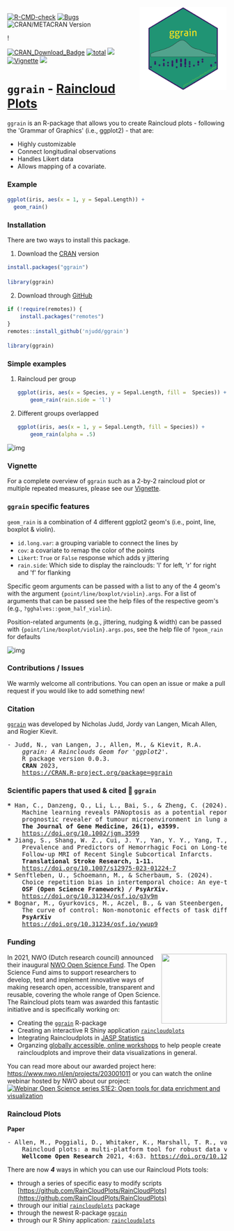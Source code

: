 <img src="https://github.com/jorvlan/open-visualizations/blob/master/R/package_figures/Rplot03.png" width="200" height="190" align="right"/>

[![R-CMD-check](https://github.com/njudd/ggrain/actions/workflows/R-CMD-check.yaml/badge.svg)](https://github.com/njudd/ggrain/actions/workflows/R-CMD-check.yaml)
[![Bugs](https://img.shields.io/github/issues/njudd/ggrain/bug?label=Bugs&logo=github&logoColor=%23FFF&color=brightgreen)](https://github.com/njudd/ggrain/issues?q=is%3Aopen+is%3Aissue)
![CRAN/METACRAN Version](https://img.shields.io/cran/v/ggrain)
<!---[![CRAN_Release_Badge](http://cranlogs.r-pkg.org/badges/version-ago/ggrain)](https://CRAN.R-project.org/package=ggrain)-->!

[![CRAN_Download_Badge](https://cranlogs.r-pkg.org/badges/ggrain)](https://CRAN.R-project.org/package=ggrain)
[![total](https://cranlogs.r-pkg.org/badges/grand-total/ggrain)](https://cranlogs.r-pkg.org/)
[![](http://cranlogs.r-pkg.org/badges/ggrain)](https://cran.r-project.org/package=ggrain)
[![Vignette](https://img.shields.io/badge/Vignette-ggrain-orange.svg?colorB=E91E63)](https://www.njudd.com/raincloud-ggrain/)
[![](https://img.shields.io/badge/Raincloudplots-shinyapps.io-blue?style=flat&labelColor=white&logo=RStudio&logoColor=blue)](https://lcdlab.shinyapps.io/raincloudplots-shiny/)
<!---[![License: ]()](https://github.com/njudd/ggrain/LICENSE)--->

# `ggrain` - [Raincloud Plots](https://wellcomeopenresearch.org/articles/4-63/v2)

`ggrain` is an R-package that allows you to create Raincloud plots - following the 'Grammar of Graphics' (i.e., ggplot2) - that are: 

- Highly customizable
- Connect longitudinal observations
- Handles Likert data
- Allows mapping of a covariate.
	
### Example 

```r
ggplot(iris, aes(x = 1, y = Sepal.Length)) +
  geom_rain()
```

### Installation 

There are two ways to install this package.

1. Download the [CRAN](https://CRAN.R-project.org/package=ggrain) version  
```r
install.packages("ggrain")

library(ggrain)
```

2. Download through [GitHub](https://github.com/njudd/ggrain)
```r
if (!require(remotes)) {
    install.packages("remotes")
}
remotes::install_github('njudd/ggrain')

library(ggrain)
```

###  Simple examples

1.  Raincloud per group

	```r
	ggplot(iris, aes(x = Species, y = Sepal.Length, fill = 	Species)) +
		geom_rain(rain.side = 'l')
	```

2.  Different groups overlapped

	```r
	ggplot(iris, aes(x = 1, y = Sepal.Length, fill = Species)) +
		geom_rain(alpha = .5)
	```


![img](https://raw.githubusercontent.com/njudd/ggrain/main/inst/git_pics/basic_rain.png)

### Vignette
For a complete overview of `ggrain` such as a 2-by-2 raincloud plot or multiple repeated measures, please see our [Vignette](https://www.njudd.com/raincloud-ggrain/).

### `ggrain` specific features

`geom_rain` is a combination of 4 different ggplot2 geom's (i.e., point, line, boxplot & violin).

- `id.long.var`: a grouping variable to connect the lines by
- `cov`: a covariate to remap the color of the points
- `Likert`: `True` or `False` response which adds y jittering
- `rain.side`: Which side to display the rainclouds: 'l' for left, 'r' for right and 'f' for flanking

Specific geom arguments can be passed with a list to any of the 4 geom's with the argument `{point/line/boxplot/violin}.args`. For a list of arguments that can be passed see the help files of the respective geom's (e.g., `?gghalves::geom_half_violin`).

Position-related arguments (e.g., jittering, nudging & width) can be passed with `{point/line/boxplot/violin}.args.pos`, see the help file of `?geom_rain` for defaults

![img](https://raw.githubusercontent.com/njudd/ggrain/main/inst/git_pics/time_group_cov_vin.png)

### Contributions / Issues

We warmly welcome all contributions. 
You can open an issue or make a pull request if you would like to add something new!

### Citation

[`ggrain`](https://github.com/njudd/ggrain) was developed by Nicholas Judd, Jordy van Langen, Micah Allen, and Rogier Kievit. 

<pre>
- Judd, N., van Langen, J., Allen, M., & Kievit, R.A.
    <i>ggrain: A Rainclouds Geom for 'ggplot2'.</i>
    R package version 0.0.3.
    <b>CRAN</b> 2023,
    <a href="https://CRAN.R-project.org/package=ggrain">https://CRAN.R-project.org/package=ggrain</a>
</pre>

### Scientific papers that used & cited 👏 `ggrain`
<pre>
<b>*</b> Han, C., Danzeng, Q., Li, L., Bai, S., & Zheng, C. (2024). 
    Machine learning reveals PANoptosis as a potential reporter and 
    prognostic revealer of tumour microenvironment in lung adenocarcinoma. 
    <b>The Journal of Gene Medicine, 26(1), e3599.</b>
    <a href="https://doi.org/10.1002/jgm.3599">https://doi.org/10.1002/jgm.3599</a>
<b>*</b> Jiang, S., Shang, W. Z., Cui, J. Y., Yan, Y. Y., Yang, T., Hu, Y., ... & Wu, B. (2023). 
    Prevalence and Predictors of Hemorrhagic Foci on Long-term 
    Follow-up MRI of Recent Single Subcortical Infarcts. 
    <b>Translational Stroke Research, 1-11.</b>
    <a href="https://doi.org/10.1007/s12975-023-01224-7">https://doi.org/10.1007/s12975-023-01224-7</a>
<b>*</b> Senftleben, U., Schoemann, M., & Scherbaum, S. (2024). 
    Choice repetition bias in intertemporal choice: An eye-tracking study.
    <b>OSF (Open Science Framework) / PsyArXiv.</b>
    <a href="https://doi.org/10.31234/osf.io/g3v9m">https://doi.org/10.31234/osf.io/g3v9m</a>
<b>*</b> Bognar, M., Gyurkovics, M., Aczel, B., & van Steenbergen, H. (2023).
    The curve of control: Non-monotonic effects of task difficulty on cognitive control.
    <b>PsyArXiv</b>
    <a href="https://doi.org/10.31234/osf.io/ywup9">https://doi.org/10.31234/osf.io/ywup9</a>
</pre>	

### Funding
<img src="https://github.com/njudd/ggrain/blob/main/inst/git_pics/nwo_openscience.jpg" width="150" height="160" align="right"/>

In 2021, NWO (Dutch research council) announced their inaugural [NWO Open Science Fund](https://www.nwo.nl/en/researchprogrammes/open-science/open-science-fund). The Open Science Fund aims to support researchers to develop, test and implement innovative ways of making research open, accessible, transparent and reusable, covering the whole range of Open Science. The Raincloud plots team was awarded this fantastic initiative and is specifically working on:

- Creating the [`ggrain`](https://github.com/njudd/ggrain) R-package
- Creating an interactive R Shiny application [`raincloudplots`](https://lcdlab.shinyapps.io/raincloudplots-shiny/)
- Integrating Raincloudplots in [JASP Statistics](https://jasp-stats.org)
- Organzing [globally accessible, online workshops](https://github.com/jorvlan/raincloudplots-workshops) to help people create raincloudplots and improve their data visualizations in general.

You can read more about our awarded project here: https://www.nwo.nl/en/projects/203001011 or you can watch the online webinar hosted by NWO about our project: [![Webinar Open Science series S1E2: Open tools for data enrichment and visualization](https://github.com/njudd/ggrain/blob/main/inst/git_pics/raincloudplots_NWO_webinar.png)](https://youtu.be/Kvcyh_9KSbw?t=1910 "Webinar Open Science series S1E2: Open tools for data enrichment and visualization")


### Raincloud Plots 

**Paper**
<br>
<pre>
- Allen, M., Poggiali, D., Whitaker, K., Marshall, T. R., van Langen, J., & Kievit, R. A.
    Raincloud plots: a multi-platform tool for robust data visualization [version 2; peer review: 2 approved] 
    <b>Wellcome Open Research</b> 2021, 4:63. <a href="https://doi.org/10.12688/wellcomeopenres.15191.2">https://doi.org/10.12688/wellcomeopenres.15191.2</a>
</pre>

There are now ***4*** ways in which you can use our Raincloud Plots tools: 
- through a series of specific easy to modify scripts [https://github.com/RainCloudPlots/RainCloudPlots](https://github.com/RainCloudPlots/RainCloudPlots)
- through our initial [`raincloudplots`](https://github.com/jorvlan/raincloudplots) package
- through the newest R-package [`ggrain`](https://github.com/njudd/ggrain)
- through our R Shiny application: [`raincloudplots`](https://lcdlab.shinyapps.io/raincloudplots-shiny/)
